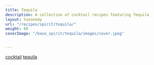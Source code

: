 ```yaml
---
title: Tequila
description: A collection of cocktail recipes featuring Tequila
layout: taxonomy
url: "/recipes/spirit/tequila/"
weight: 60
coverImage: "/base_spirit/tequila/images/cover.jpeg"


---
```


<a href="/recipes/category/cocktail/" class="badge text-bg-primary text-decoration-none">cocktail</a> 
<a href="/recipes/spirit/tequila/" class="badge text-bg-info text-decoration-none">tequila</a> 






